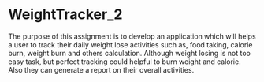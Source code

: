 # WeightTracker_2
The purpose of this assignment is to develop an application which will helps a user to track their daily weight lose activities such as, food taking, calorie burn, weight burn and others calculation. Although weight losing is not too easy task, but perfect tracking could helpful to burn weight and calorie. Also they can generate a report on their overall activities.

